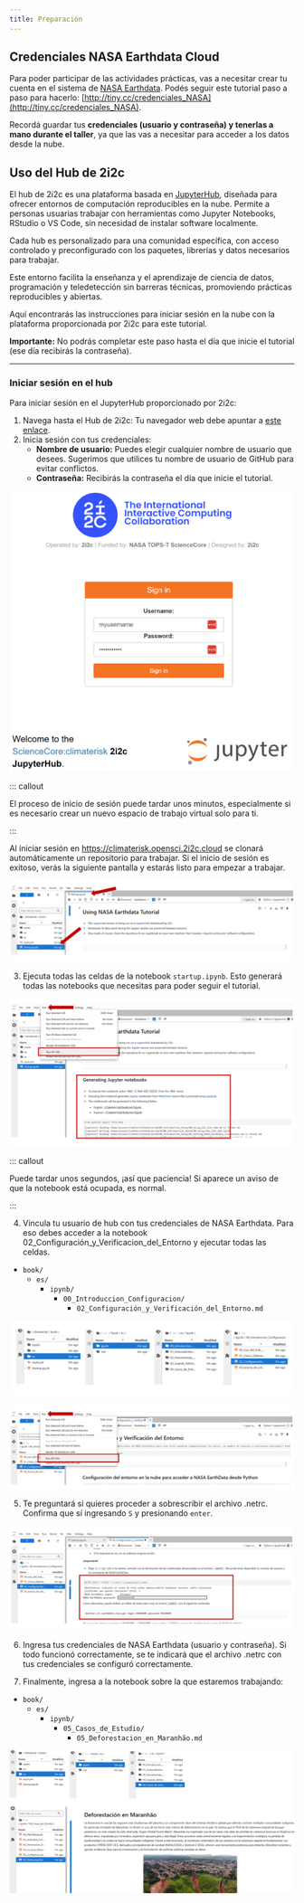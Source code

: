 ```yaml
---
title: Preparación
---
```


## Credenciales NASA Earthdata Cloud

Para poder participar de las actividades prácticas, vas a necesitar crear tu cuenta en el sistema de [NASA Earthdata](https://urs.earthdata.nasa.gov/). Podés seguir este tutorial paso a paso para hacerlo: [http://tiny.cc/credenciales_NASA](http://tiny.cc/credenciales_NASA).

Recordá guardar tus **credenciales (usuario y contraseña) y tenerlas a mano durante el taller**, ya que las vas a necesitar para acceder a los datos desde la nube.

## Uso del Hub de 2i2c

El hub de 2i2c es una plataforma basada en [JupyterHub](https://jupyter.org/hub), diseñada para ofrecer entornos de computación reproducibles en la nube. Permite a personas usuarias trabajar con herramientas como Jupyter Notebooks, RStudio o VS Code, sin necesidad de instalar software localmente.

Cada hub es personalizado para una comunidad específica, con acceso controlado y preconfigurado con los paquetes, librerías y datos necesarios para trabajar.

Este entorno facilita la enseñanza y el aprendizaje de ciencia de datos, programación y teledetección sin barreras técnicas, promoviendo prácticas reproducibles y abiertas.

Aquí encontrarás las instrucciones para iniciar sesión en la nube con la plataforma proporcionada por 2i2c para este tutorial.

**Importante:** No podrás completar este paso hasta el día que inicie el tutorial (ese día recibirás la contraseña).

--------------

### Iniciar sesión en el hub


Para iniciar sesión en el JupyterHub proporcionado por 2i2c:

1. Navega hasta el Hub de 2i2c: Tu navegador web debe apuntar a [este enlace](https://climaterisk.opensci.2i2c.cloud).
2. Inicia sesión con tus credenciales:
    - **Nombre de usuario:** Puedes elegir cualquier nombre de usuario que desees. Sugerimos que utilices tu nombre de usuario de GitHub para evitar conflictos.
    - **Contraseña:** Recibirás la contraseña el día que inicie el tutorial.

![](fig/2i2c_login.png)

::: callout

El proceso de inicio de sesión puede tardar unos minutos, especialmente si es necesario crear un nuevo espacio de trabajo virtual solo para ti.

:::

Al iniciar sesión en https://climaterisk.opensci.2i2c.cloud se clonará automáticamente un repositorio para trabajar. Si el inicio de sesión es exitoso, verás la siguiente pantalla y estarás listo para empezar a trabajar.

![](fig/hub_startup.png)


3. Ejecuta todas las celdas de la notebook `startup.ipynb`. Esto generará todas las notebooks que necesitas para poder seguir el tutorial. 


![](fig/hub_startup2.png)

::: callout

Puede tardar unos segundos, ¡así que paciencia! Si aparece un aviso de que la notebook está ocupada, es normal.

:::


4. Vincula tu usuario de hub con tus credenciales de NASA Earthdata. Para eso debes acceder a la notebook 02_Configuración_y_Verificacion_del_Entorno y ejecutar todas las celdas. 

- `book/`
  - `es/`
    - `ipynb/`
      - `00_Introduccion_Configuracion/`
        - `02_Configuración_y_Verificación_del_Entorno.md`
        

![](fig/configuracion_1.png)

![](fig/configuracion.png)


5. Te preguntará si quieres proceder a sobrescribir el archivo .netrc. Confirma que sí ingresando `S` y presionando `enter`.

![](fig/netrc.png)

6. Ingresa tus credenciales de NASA Earthdata (usuario y contraseña). Si todo funcionó correctamente, se te indicará que el archivo .netrc con tus credenciales se configuró correctamente. 

7. Finalmente, ingresa a la notebook sobre la que estaremos trabajando:


- `book/`
  - `es/`
    - `ipynb/`
      - `05_Casos_de_Estudio/`
        - `05_Deforestacion_en_Maranhão.md`
        

![](fig/defor.png)

